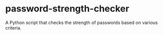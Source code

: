 # password-strength-checker
A Python script that checks the strength of passwords based on various criteria.
